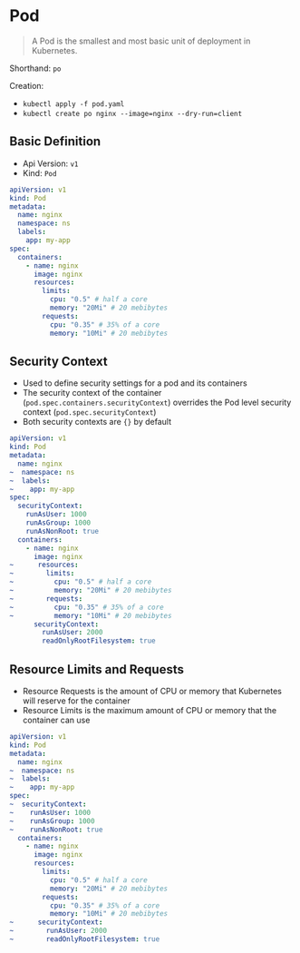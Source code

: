 # Pod

> A Pod is the smallest and most basic unit of deployment in Kubernetes.

Shorthand: `po`

Creation:

- `kubectl apply -f pod.yaml`
- `kubectl create po nginx --image=nginx --dry-run=client`

## Basic Definition

- Api Version: `v1`
- Kind: `Pod`

```yaml
apiVersion: v1
kind: Pod
metadata:
  name: nginx
  namespace: ns
  labels:
    app: my-app
spec:
  containers:
    - name: nginx
      image: nginx
      resources:
        limits:
          cpu: "0.5" # half a core
          memory: "20Mi" # 20 mebibytes
        requests:
          cpu: "0.35" # 35% of a core
          memory: "10Mi" # 20 mebibytes
```

## Security Context

- Used to define security settings for a pod and its containers
- The security context of the container (`pod.spec.containers.securityContext`) overrides the Pod level security context (`pod.spec.securityContext`)
- Both security contexts are `{}` by default

```yaml
apiVersion: v1
kind: Pod
metadata:
  name: nginx
~  namespace: ns
~  labels:
~    app: my-app
spec:
  securityContext:
    runAsUser: 1000
    runAsGroup: 1000
    runAsNonRoot: true
  containers:
    - name: nginx
      image: nginx
~      resources:
~        limits:
~          cpu: "0.5" # half a core
~          memory: "20Mi" # 20 mebibytes
~        requests:
~          cpu: "0.35" # 35% of a core
~          memory: "10Mi" # 20 mebibytes
      securityContext:
        runAsUser: 2000
        readOnlyRootFilesystem: true
```

## Resource Limits and Requests

- Resource Requests is the amount of CPU or memory that Kubernetes will reserve for the container
- Resource Limits is the maximum amount of CPU or memory that the container can use

```yaml
apiVersion: v1
kind: Pod
metadata:
  name: nginx
~  namespace: ns
~  labels:
~    app: my-app
spec:
~  securityContext:
~    runAsUser: 1000
~    runAsGroup: 1000
~    runAsNonRoot: true
  containers:
    - name: nginx
      image: nginx
      resources:
        limits:
          cpu: "0.5" # half a core
          memory: "20Mi" # 20 mebibytes
        requests:
          cpu: "0.35" # 35% of a core
          memory: "10Mi" # 20 mebibytes
~      securityContext:
~        runAsUser: 2000
~        readOnlyRootFilesystem: true
```
